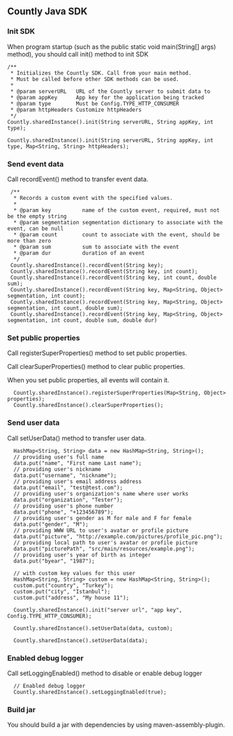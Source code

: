 ## Countly Java SDK
### Init SDK
When program startup (such as the public static void main(String[] args) method), you should call init() method to init SDK
```
/**
 * Initializes the Countly SDK. Call from your main method.
 * Must be called before other SDK methods can be used.
 *
 * @param serverURL   URL of the Countly server to submit data to
 * @param appKey      App key for the application being tracked
 * @param type        Must be Config.TYPE_HTTP_CONSUMER
 * @param httpHeaders Customize httpHeaders
 */
Countly.sharedInstance().init(String serverURL, String appKey, int type);

Countly.sharedInstance().init(String serverURL, String appKey, int type, Map<String, String> httpHeaders);
```
### Send event data
Call recordEvent() method to transfer event data.
```
 /**
  * Records a custom event with the specified values.
  *
  * @param key          name of the custom event, required, must not be the empty string
  * @param segmentation segmentation dictionary to associate with the event, can be null
  * @param count        count to associate with the event, should be more than zero
  * @param sum          sum to associate with the event
  * @param dur          duration of an event
  */
 Countly.sharedInstance().recordEvent(String key);
 Countly.sharedInstance().recordEvent(String key, int count);
 Countly.sharedInstance().recordEvent(String key, int count, double sum);
 Countly.sharedInstance().recordEvent(String key, Map<String, Object> segmentation, int count);
 Countly.sharedInstance().recordEvent(String key, Map<String, Object> segmentation, int count, double sum);
 Countly.sharedInstance().recordEvent(String key, Map<String, Object> segmentation, int count, double sum, double dur)
```
### Set public properties
Call registerSuperProperties() method to set public properties.

Call clearSuperProperties() method to clear public properties.

When you set public properties, all events will contain it.

```
  Countly.sharedInstance().registerSuperProperties(Map<String, Object> properties);
  Countly.sharedInstance().clearSuperProperties();
```
### Send user data
Call setUserData() method to transfer user data.
```
  HashMap<String, String> data = new HashMap<String, String>();
  // providing user's full name
  data.put("name", "First name Last name");
  // providing user's nickname
  data.put("username", "nickname");
  // providing user's email address address
  data.put("email", "test@test.com");
  // providing user's organization's name where user works
  data.put("organization", "Tester");
  // providing user's phone number
  data.put("phone", "+123456789");
  // providing user's gender as M for male and F for female
  data.put("gender", "M");
  // providing WWW URL to user's avatar or profile picture
  data.put("picture", "http://example.com/pictures/profile_pic.png");
  // providing local path to user's avatar or profile picture
  data.put("picturePath", "src/main/resources/example.png");
  // providing user's year of birth as integer
  data.put("byear", "1987");

  // with custom key values for this user
  HashMap<String, String> custom = new HashMap<String, String>();
  custom.put("country", "Turkey");
  custom.put("city", "Istanbul");
  custom.put("address", "My house 11");

  Countly.sharedInstance().init("server url", "app key", Config.TYPE_HTTP_CONSUMER);

  Countly.sharedInstance().setUserData(data, custom);
   
  Countly.sharedInstance().setUserData(data);
```

### Enabled debug logger
Call setLoggingEnabled() method to disable or enable debug logger
```    
  // Enabled debug logger
  Countly.sharedInstance().setLoggingEnabled(true);
```

### Build jar
You should build a jar with dependencies by using maven-assembly-plugin.